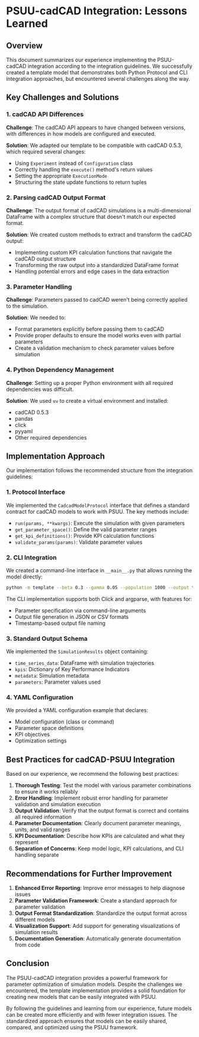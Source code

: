 # PSUU-cadCAD Integration: Lessons Learned

## Overview

This document summarizes our experience implementing the PSUU-cadCAD integration according to the integration guidelines. We successfully created a template model that demonstrates both Python Protocol and CLI integration approaches, but encountered several challenges along the way.

## Key Challenges and Solutions

### 1. cadCAD API Differences

**Challenge**: The cadCAD API appears to have changed between versions, with differences in how models are configured and executed.

**Solution**: We adapted our template to be compatible with cadCAD 0.5.3, which required several changes:
- Using `Experiment` instead of `Configuration` class
- Correctly handling the `execute()` method's return values
- Setting the appropriate `ExecutionMode`
- Structuring the state update functions to return tuples

### 2. Parsing cadCAD Output Format

**Challenge**: The output format of cadCAD simulations is a multi-dimensional DataFrame with a complex structure that doesn't match our expected format.

**Solution**: We created custom methods to extract and transform the cadCAD output:
- Implementing custom KPI calculation functions that navigate the cadCAD output structure
- Transforming the raw output into a standardized DataFrame format
- Handling potential errors and edge cases in the data extraction

### 3. Parameter Handling

**Challenge**: Parameters passed to cadCAD weren't being correctly applied to the simulation.

**Solution**: We needed to:
- Format parameters explicitly before passing them to cadCAD
- Provide proper defaults to ensure the model works even with partial parameters
- Create a validation mechanism to check parameter values before simulation

### 4. Python Dependency Management

**Challenge**: Setting up a proper Python environment with all required dependencies was difficult.

**Solution**: We used `uv` to create a virtual environment and installed:
- cadCAD 0.5.3
- pandas
- click
- pyyaml
- Other required dependencies

## Implementation Approach

Our implementation follows the recommended structure from the integration guidelines:

### 1. Protocol Interface

We implemented the `CadcadModelProtocol` interface that defines a standard contract for cadCAD models to work with PSUU. The key methods include:
- `run(params, **kwargs)`: Execute the simulation with given parameters
- `get_parameter_space()`: Define the valid parameter ranges
- `get_kpi_definitions()`: Provide KPI calculation functions
- `validate_params(params)`: Validate parameter values

### 2. CLI Integration

We created a command-line interface in `__main__.py` that allows running the model directly:
```bash
python -m template --beta 0.3 --gamma 0.05 --population 1000 --output test_run
```

The CLI implementation supports both Click and argparse, with features for:
- Parameter specification via command-line arguments
- Output file generation in JSON or CSV formats
- Timestamp-based output file naming

### 3. Standard Output Schema

We implemented the `SimulationResults` object containing:
- `time_series_data`: DataFrame with simulation trajectories
- `kpis`: Dictionary of Key Performance Indicators
- `metadata`: Simulation metadata
- `parameters`: Parameter values used

### 4. YAML Configuration

We provided a YAML configuration example that declares:
- Model configuration (class or command)
- Parameter space definitions
- KPI objectives
- Optimization settings

## Best Practices for cadCAD-PSUU Integration

Based on our experience, we recommend the following best practices:

1. **Thorough Testing**: Test the model with various parameter combinations to ensure it works reliably
2. **Error Handling**: Implement robust error handling for parameter validation and simulation execution
3. **Output Validation**: Verify that the output format is correct and contains all required information
4. **Parameter Documentation**: Clearly document parameter meanings, units, and valid ranges
5. **KPI Documentation**: Describe how KPIs are calculated and what they represent
6. **Separation of Concerns**: Keep model logic, KPI calculations, and CLI handling separate

## Recommendations for Further Improvement

1. **Enhanced Error Reporting**: Improve error messages to help diagnose issues
2. **Parameter Validation Framework**: Create a standard approach for parameter validation
3. **Output Format Standardization**: Standardize the output format across different models
4. **Visualization Support**: Add support for generating visualizations of simulation results
5. **Documentation Generation**: Automatically generate documentation from code

## Conclusion

The PSUU-cadCAD integration provides a powerful framework for parameter optimization of simulation models. Despite the challenges we encountered, the template implementation provides a solid foundation for creating new models that can be easily integrated with PSUU.

By following the guidelines and learning from our experience, future models can be created more efficiently and with fewer integration issues. The standardized approach ensures that models can be easily shared, compared, and optimized using the PSUU framework.
